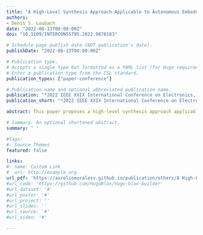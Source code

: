 ```yaml
---
title: "A High-Level Synthesis Approach Applicable to Autonomous Embedded Systems"
authors:
- Denis S. Loubach
date: "2022-08-13T00:00:00Z"
doi: "10.1109/INTERCON55795.2022.9870103"

# Schedule page publish date (NOT publication's date).
publishDate: "2022-08-13T00:00:00Z"

# Publication type.
# Accepts a single type but formatted as a YAML list (for Hugo requirements).
# Enter a publication type from the CSL standard.
publication_types: ["paper-conference"]

# Publication name and optional abbreviated publication name.
publication: "*2022 IEEE XXIX International Conference on Electronics, Electrical Engineering and Computing (INTERCON)*"
publication_short: "*2022 IEEE XXIX International Conference on Electronics, Electrical Engineering and Computing (INTERCON)*"

abstract: This paper proposes a high-level synthesis approach applicable to future autonomous systems, i.e. embedded systems, in the context of domain-specific architectures (DSA) along with domain-specific languages (DSL). That enables the system’s design and specification to focus on the functions and requirements that such a system must provide and, at the same time, obtain an executable model. We show an illustrative example to demonstrate the potential and applicability of our approach down to automatic hardware description language generation and synthesis.

# Summary. An optional shortened abstract.
summary: ' '

#tags:
#- Source Themes
featured: false

links:
#- name: Custom Link
#  url: http://example.org
url_pdf: 'https://aureliomoralesv.github.io/publication/others/A High-Level Synthesis Approach Applicable to Autonomous Embedded Systems.pdf'
#url_code: 'https://github.com/HugoBlox/hugo-blox-builder'
#url_dataset: '#'
#url_poster: '#'
#url_project: ''
#url_slides: ''
#url_source: '#'
#url_video: '#'

---
```



